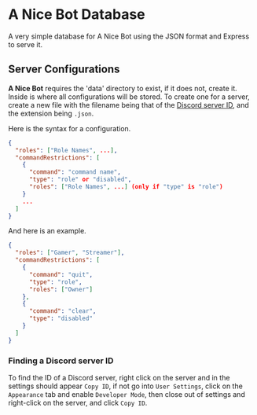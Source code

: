 # A Nice Bot Database

A very simple database for A Nice Bot using the JSON format and Express to serve it.

## Server Configurations

**A Nice Bot** requires the 'data' directory to exist, if it does not, create it. Inside is where all configurations will be stored. To create one for a server, create a new file with the filename being that of the [Discord server ID](#finding-a-discord-server-id), and the extension being `.json`.

Here is the syntax for a configuration.

```json
{
  "roles": ["Role Names", ...],
  "commandRestrictions": [
    {
      "command": "command name",
      "type": "role" or "disabled",
      "roles": ["Role Names", ...] (only if "type" is "role")
    }
    ...
  ]
}
```

And here is an example.

```json
{
  "roles": ["Gamer", "Streamer"],
  "commandRestrictions": [
    {
      "command": "quit",
      "type": "role",
      "roles": ["Owner"]
    },
    {
      "command": "clear",
      "type": "disabled"
    }
  ]
}
```

### Finding a Discord server ID

To find the ID of a Discord server, right click on the server and in the settings should appear `Copy ID`, if not go into `User Settings`, click on the `Appearance` tab and enable `Developer Mode`, then close out of settings and right-click on the server, and click `Copy ID`.
